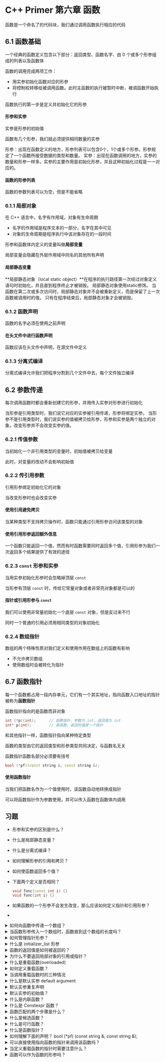 # C++ Primer 第六章 函数

函数是一个命名了的代码块，我们通过调用函数执行相应的代码



## 6.1 函数基础

一个经典的函数定义包含以下部分：返回类型、函数名字、由 0 个或多个形参组成的列表以及函数体



函数的调用完成两项工作：

+ 用实参初始化函数对应的形参
+ 将控制权转移给被调用函数。此时主函数的执行被暂时中断，被调函数开始执行

函数执行的第一步是定义并初始化它的形参



#### 形参和实参

实参是形参的初始值

函数有几个形参，我们就必须提供相同数量的实参



形参：出现在函数定义的地方，形参列表可以包含0个，1个或多个形参。形参规定了一个函数所接受数据的类型和数量。
实参：出现在函数调用的地方，实参的数量和形参一样多。实参的主要作用是初始化形参，并且这种初始化过程是一一对应的。



#### 函数的形参列表

函数的参数列表可以为空，但是不能省略



### 6.1.1 局部对象

在 C++ 语言中，名字有作用域，对象有生命周期

+ 名字的作用域是程序文本的一部分，名字在其中可见
+ 对象的生命周期是程序执行中该对象存在的一段时间



形参和函数体内定义的变量叫做**局部变量**

局部变量会隐藏在外层作用域中同名的其他所有声明



#### 局部静态变量

**局部静态对象（local static object）**在程序的执行路径第一次经过对象定义语句时初始化，并且直到程序终止才被销毁。
局部静态对象使用static修饰。
当函数在第二次或多次访问时，局部静态对象并不会被重新定义，而是保留了上一次函数被调用时的值。
只有在程序结束后，局部静态对象才会被销毁。



### 6.1.2 函数声明

函数的名字必须在使用之前声明



#### 在头文件中进行函数声明

函数应该在头文件中声明，在源文件中定义



### 6.1.3 分离式编译

分离式编译允许我们把程序分割到几个文件中去，每个文件独立编译



## 6.2 参数传递

每次调用函数时都会重新创建它的形参，并用传入实参对形参进行初始化



当形参是引用类型时，我们说它对应的实参被引用传递，形参将绑定实参。
当形参不是引用类型时，我们说实参的值被拷贝给形参，形参和实参是两个独立的对象。改变形参并不会改变实参的值。



### 6.2.1 传值参数

当初始化一个非引用类型的变量时，初始值被拷贝给变量

此时，对变量的改动不会影响初始值



### 6.2.2 传引用参数

引用形参绑定初始化它的对象

当改变形参时也会改变实参



#### 使用引用避免拷贝

当某种类型不支持拷贝操作时，函数只能通过引用形参访问该类型的对象



#### 使用引用形参返回额外信息

一个函数只能返回一个值，然而有时函数需要同时返回多个值，引用形参为我们一次返回多个结果提供了有效的途径



### 6.2.3 `const` 形参和实参

当用实参初始化形参时会忽略掉顶层 `const`

当形参有顶层 `const` 时，传给它常量对象或者非常亮对象都是可以的



#### 指针或引用形参与 `const`

我们可以使用非常量初始化一个底层 `const` 对象，但是反过来不行

同时一个普通的引用必须用相同类型的对象初始化



### 6.2.4 数组指针

数组的两个特殊性质对我们定义和使用作用在数组上的函数有影响

+ 不允许拷贝数组
+ 使用数组时会被转化为指针





## 6.7 函数指针

每一个函数都占用一段内存单元，它们有一个其实地址，指向函数入口地址的指针被称为**函数指针**



函数指针指向的是函数而非对象

```C++
int (*p)(int);		// 函数指针，参数为 int，返回值为 int
int* p(int);		// 是函数，返回的值是一个指针
```



和其他指针一样，函数指针指向某种特定类型

函数的类型由它的返回类型和形参类型共同决定，与函数名无关



函数指针函数名部分必须要有括号

```C++
bool (*pf)(const string &, const string &);
```



#### 使用函数指针

当我们把函数名作为一个值使用时，该函数自动地转换成指针



可以将函数指针作为参数使用，并可以传入函数在函数体内调用





## 习题

+ 形参和实参的区别是什么？

+ 什么是局部静态变量？

+ 什么是分离式编译？

+ 如何理解形参的引用和拷贝？

+ 如何使函数返回多个值？

+ 下面两个定义是否相同？ 

  ```C++
  void func(const int i) {}
  void func(int i) {}
  ```

+ 如果函数的一个形参不会发生改变，那么应该如何定义指针和引用形参？

+ 



<details>
  <summary> 如何向函数中传递一个数组？</summary>

  ``` 
  数组有两个特性：1.不允许拷贝数组；2.使用数组时会将其转换成指针。
  所以当为函数传递一个数组时，实际上传递的是指向数组首元素的指针。
  ```
</details>

<details>
  <summary> 当函数形参传入一个数组时，函数直到这个数组的长度吗？</summary>

  ``` 
  因为数组是以指针的形式传给函数的，所以函数只直到指针表示的是数组的首个元素。
  函数需要其他信息来直到数组的大小。
  ```
</details>

<details>
  <summary> 如何管理指针形参？</summary>

  ``` 
  1. 使用标记指定数组长度：当数组最后一位是一个空字符时，函数会遇到空字符停止。
  2. 使用标准库规范：传递指向数组首元素和尾后元素的指针。
  3. 显式传递一个表示数组大小的形参：将数组的大小以形参的方式传递到函数中。
  ```
</details>

<details>
  <summary> 什么是 initializer_list 形参</summary>

  ``` 
  如果函数的实参数量未知但是全部实参的类型都相同，我们可以使用 initializer_list 类型的形参。
  initializer_list是模板类型，定义initializer_list对象时必须说明列表中所含元素的类型。
  initializer_list中的值是常量值，我们无法改变initializer_list对象中元素的值。
  
  ```
</details>

<details>
  <summary> 函数的返回值是如何被返回的？</summary>

  ``` 
  函数返回的值用于初始化调用点的一个临时量，该临时量就是函数调用的结果。
  如果函数返回引用，则该引用仅是它所引用对象的一个别名。
  ```
</details>

<details>
  <summary> 为什么不要返回局部对象的引用或指针？</summary>

  ``` 
  因为在函数内定义的局部对象会在函数结束后被销毁。
  所以函数终止意味着局部变量的引用将指向不再有效的内存区域。
  ```
</details>

<details>
  <summary>什么是重载函数(overloaded) </summary>

  ``` 
  同一作用域内的几个函数名字相同但形参列表不同，称之为重载函数。
  编译器会根据传递的实参类型推断想要的是哪个函数。
  ```
</details>

<details>
  <summary>如何定义重载函数？</summary>

  ``` 
  定义重载函数时应使得函数的形参数量或者函数形参类型有所不同。
  不允许两个函数除了返回类型外其他所有的要素都相同。 
  ```
</details>

<details>
  <summary>当调用重载函数时的三种情况</summary>

  ``` 
  1. 编译器找到一个与实参最佳匹配的函数，并生成调用该函数的代码
  2. 找不到任何一个函数与调用的实参匹配，此时编译器发出无匹配的错误
  3. 有多于一个函数可以匹配，但是每一个都不是明显的最佳匹配。此时也将发生错误，称为二义性调用
  ```
</details>

<details>
  <summary>什么是默认实参 default argument </summary>

  ``` 
  某些函数有一种形参，在函数的很多次调用中它们都被赋予一个相同的值，此时，我们把这个反复出现的值称为函数的默认实参。
  默认实参作为形参的初始值出现在形参的列表当中。
  一旦某个形参被赋予了默认实参，它后面的所有形参都必须有默认值。
  ```
</details>

<details>
  <summary>默认实参重复声明</summary>

  ``` 
  头文件中多次声明同一个函数是合法的。但是给定作用域中一个形参只能被赋予一次默认实参。
  函数的后续声明只能为之前那些没有默认值的形参添加默认实参。
  ```
</details>

<details>
  <summary>默认实参的初始值？ </summary>

  ``` 
  局部变量不能作为默认实参的初始值，除此之外，只要表达式的类型能够转换成形参所需的类型，该表达式就能作为默认实参。
  ```
</details>

<details>
  <summary>什么是内联函数？ </summary>

  ``` 
  内联函数的声明是在函数声明的前面加上 inline。程序调用函数时需要保存当前程序的寄存器；拷贝实参；转向新的位置执行等等。
  对于一些内容比较小的程序，调用函数要比直接执行表达式更耗费时间。
  为了保留函数的优秀特性，可以将函数声明为内联函数，这样编译器编译时会将函数体看作表达式来进行编译。
  内联机制用于优化规模较小，流程直接，频繁调用的函数。
  ```
</details>

<details>
  <summary>什么是 Constexpr 函数？ </summary>

  ``` 
  constexpr 函数是指能用于常量表达式的函数。
  定义 constexpr 函数的方法与其他函数类似，不过要遵循几项约定：
  函数的返回类型以及所有形参的类型都得是字面值类型，而且函数体中必须有且只有一条 return 语句。
  ```
</details>


<details>
  <summary> 函数匹配的两个步骤是什么？</summary>

  ``` 
  1. 寻找候选函数
  2. 通过调用提供的实参，从候选函数中选出能被实参所调用的函数。新选出的函数被称为可行函数。
  3. 如果有多个函数满足可行函数，则寻找最佳匹配，寻找形参类型与实参类型最匹配的那个可行函数。
  当有多个函数满足可行函数时，如果有且只有一个函数满足下列条件，则匹配成功：
    该函数每个实参的匹配都不劣于其他可行函数需要的匹配
    至少有一个实参的匹配优于其他可行函数提供的匹配
  ```
</details>


<details>
  <summary> 什么是候选函数？</summary>

  ``` 
  候选函数是函数匹配中选定本次调用对应的重载函数集。
  候选函数具有两个特征：与被调用函数同名，其声明在调用点可见。
  ```
</details>

<details>
  <summary> 什么是可行函数？</summary>

  ``` 
  通过调用函数的实参，从候选函数中选出能被实参所调用的函数。新选出的函数被称为可行函数。
  可行函数具有两个特征：其形参数量与调用提供的实参数量相等，每个实参的类型与对应的形参类型相同，或者能转化成形参的类型。
  ```
</details>

<details>
  <summary> 什么是函数指针？</summary>

  ``` 
  函数指针是指向函数的指针。函数指针的类型由函数的返回值类型和形参类型共同决定。
  ```
</details>

<details>
  <summary> 如何理解下面的声明？ bool (*pf) (const string &, const string &);</summary>

  ``` 
  (*pf)表示指针，指针指向的是一个函数，其中该函数的参数是两个 const string 的引用，函数返回值是 bool 类型。
  ```
</details>

<details>
  <summary> 可以直接使用指向函数的指针来调用该函数吗？</summary>

  ``` 
  可以使用指向函数的指针来调用函数，无需提前解引指针。
  调用函数指针 == 调用函数指针解引 == 调用函数名。
  ```
</details>

<details>
  <summary> 当定义重载函数的指针时需要注意什么？</summary>

  ``` 
  当定义重载函数的指针时需要明确到底应该选用哪个函数。
  函数指针的形参列表和返回值类型必须要和某一个重载函数相匹配。
  ```
</details>

<details>
  <summary> 函数可以作为函数的形参吗？</summary>

  ``` 
  函数不可以作为函数的形参，但是指向函数的指针可以作为函数的形参。
  当调用函数时，可以直接将函数名作为实参使用，它会自动转换成指针。
  ```
</details>

